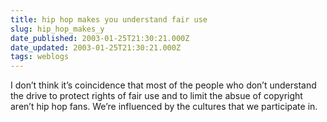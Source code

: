 ```yaml
---
title: hip hop makes you understand fair use
slug: hip_hop_makes_y
date_published: 2003-01-25T21:30:21.000Z
date_updated: 2003-01-25T21:30:21.000Z
tags: weblogs
---
```


I don’t think it’s coincidence that most of the people who don’t understand the drive to protect rights of fair use and to limit the absue of copyright aren’t hip hop fans. We’re influenced by the cultures that we participate in.
